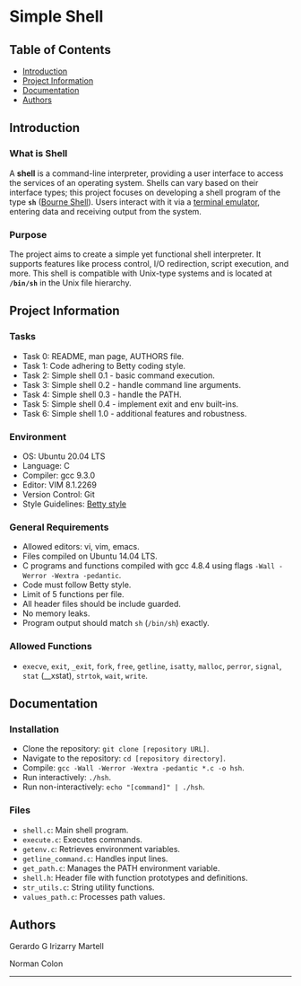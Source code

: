 # Simple Shell

## Table of Contents

- [Introduction](#introduction)
- [Project Information](#project-information)
- [Documentation](#documentation)
- [Authors](#authors)

## Introduction

### What is Shell

A **shell** is a command-line interpreter, providing a user interface to access the services of an operating system. Shells can vary based on their interface types; this project focuses on developing a shell program of the type **`sh`** ([Bourne Shell](https://en.wikipedia.org/wiki/Bourne_shell)). Users interact with it via a [terminal emulator](https://en.wikipedia.org/wiki/Terminal_emulator), entering data and receiving output from the system.

### Purpose

The project aims to create a simple yet functional shell interpreter. It supports features like process control, I/O redirection, script execution, and more. This shell is compatible with Unix-type systems and is located at **`/bin/sh`** in the Unix file hierarchy.

## Project Information

### Tasks

- Task 0: README, man page, AUTHORS file.
- Task 1: Code adhering to Betty coding style.
- Task 2: Simple shell 0.1 - basic command execution.
- Task 3: Simple shell 0.2 - handle command line arguments.
- Task 4: Simple shell 0.3 - handle the PATH.
- Task 5: Simple shell 0.4 - implement exit and env built-ins.
- Task 6: Simple shell 1.0 - additional features and robustness.

### Environment

- OS: Ubuntu 20.04 LTS
- Language: C
- Compiler: gcc 9.3.0
- Editor: VIM 8.1.2269
- Version Control: Git
- Style Guidelines: [Betty style](https://github.com/holbertonschool/Betty/wiki)

### General Requirements

- Allowed editors: vi, vim, emacs.
- Files compiled on Ubuntu 14.04 LTS.
- C programs and functions compiled with gcc 4.8.4 using flags `-Wall -Werror -Wextra -pedantic`.
- Code must follow Betty style.
- Limit of 5 functions per file.
- All header files should be include guarded.
- No memory leaks.
- Program output should match `sh` (`/bin/sh`) exactly.

### Allowed Functions

- `execve`, `exit`, `_exit`, `fork`, `free`, `getline`, `isatty`, `malloc`, `perror`, `signal`, `stat` (__xstat), `strtok`, `wait`, `write`.

## Documentation

### Installation

- Clone the repository: `git clone [repository URL]`.
- Navigate to the repository: `cd [repository directory]`.
- Compile: `gcc -Wall -Werror -Wextra -pedantic *.c -o hsh`.
- Run interactively: `./hsh`.
- Run non-interactively: `echo "[command]" | ./hsh`.


### Files

- `shell.c`: Main shell program.
- `execute.c`: Executes commands.
- `getenv.c`: Retrieves environment variables.
- `getline_command.c`: Handles input lines.
- `get_path.c`: Manages the PATH environment variable.
- `shell.h`: Header file with function prototypes and definitions.
- `str_utils.c`: String utility functions.
- `values_path.c`: Processes path values.




## Authors

Gerardo G Irizarry Martell

Norman Colon

---
